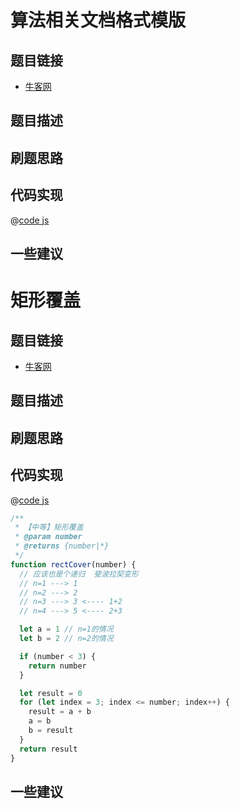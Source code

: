 
# 算法相关文档格式模版

## 题目链接

- [牛客网]()


## 题目描述

## 刷题思路

## 代码实现

@[code js](@code/algorithm/sword-point/栈队列堆/firstAppearingOnce.js)

## 一些建议

# 矩形覆盖

## 题目链接

- [牛客网]()


## 题目描述

## 刷题思路

## 代码实现

@[code js](@code/algorithm/sword-point/动态规划/rectCover.js)

```js
/**
 * 【中等】矩形覆盖
 * @param number
 * @returns {number|*}
 */
function rectCover(number) {
  // 应该也是个递归  斐波拉契变形
  // n=1 ---> 1
  // n=2 ---> 2
  // n=3 ---> 3 <---- 1+2
  // n=4 ---> 5 <---- 2+3

  let a = 1 // n=1的情况
  let b = 2 // n=2的情况

  if (number < 3) {
    return number
  }

  let result = 0
  for (let index = 3; index <= number; index++) {
    result = a + b
    a = b
    b = result
  }
  return result
}

```

## 一些建议

